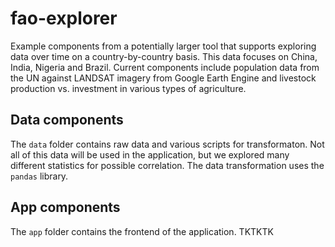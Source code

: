 fao-explorer
============

Example components from a potentially larger tool that supports exploring data over time on a country-by-country basis. This data focuses on China, India, Nigeria and Brazil. Current components include population data from the UN against LANDSAT imagery from Google Earth Engine and livestock production vs. investment in various types of agriculture.

## Data components

The `data` folder contains raw data and various scripts for transformaton. Not all of this data will be used in the application, but we explored many different statistics for possible correlation. The data transformation uses the `pandas` library. 

## App components

The `app` folder contains the frontend of the application. TKTKTK